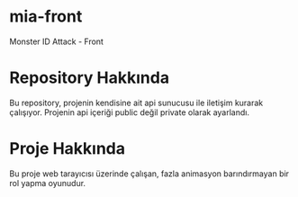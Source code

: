 # mia-front
Monster ID Attack - Front

# Repository Hakkında
Bu repository, projenin kendisine ait api sunucusu ile iletişim kurarak çalışıyor.
Projenin api içeriği public değil private olarak ayarlandı.

# Proje Hakkında
Bu proje web tarayıcısı üzerinde çalışan, fazla animasyon barındırmayan bir rol yapma oyunudur. 
